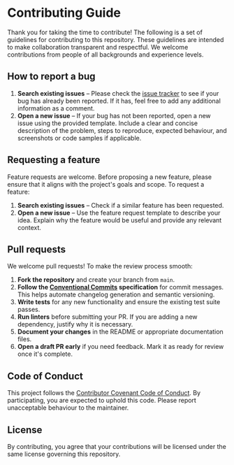 # Contributing Guide

Thank you for taking the time to contribute! The following is a set of guidelines for
contributing to this repository. These guidelines are intended to make collaboration
transparent and respectful. We welcome contributions from people of all backgrounds and
experience levels.

## How to report a bug

1. **Search existing issues** – Please check the [issue tracker](../../issues) to see if
   your bug has already been reported. If it has, feel free to add any additional
   information as a comment.
2. **Open a new issue** – If your bug has not been reported, open a new issue using the
   provided template. Include a clear and concise description of the problem, steps to
   reproduce, expected behaviour, and screenshots or code samples if applicable.

## Requesting a feature

Feature requests are welcome. Before proposing a new feature, please ensure that it aligns
with the project's goals and scope. To request a feature:

1. **Search existing issues** – Check if a similar feature has been requested.
2. **Open a new issue** – Use the feature request template to describe your idea. Explain
   why the feature would be useful and provide any relevant context.

## Pull requests

We welcome pull requests! To make the review process smooth:

1. **Fork the repository** and create your branch from `main`.
2. **Follow the [Conventional Commits](https://www.conventionalcommits.org/en/v1.0.0/)
   specification** for commit messages. This helps automate changelog generation and
   semantic versioning.
3. **Write tests** for any new functionality and ensure the existing test suite passes.
4. **Run linters** before submitting your PR. If you are adding a new dependency, justify
   why it is necessary.
5. **Document your changes** in the README or appropriate documentation files.
6. **Open a draft PR early** if you need feedback. Mark it as ready for review once it's
   complete.

## Code of Conduct

This project follows the [Contributor Covenant Code of Conduct](CODE_OF_CONDUCT.md). By
participating, you are expected to uphold this code. Please report unacceptable behaviour to
the maintainer.

## License

By contributing, you agree that your contributions will be licensed under the same license
governing this repository.
